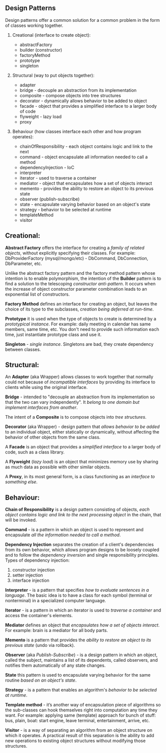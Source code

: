 Design Patterns
-

Design patterns offer a common solution for a common problem in the form of classes working together.

1. Creational (interface to create object):
    * abstractFactory
    * builder (constructor)
    * factoryMethod
    * prototype
    * singleton

2. Structural (way to put objects together):
    * adapter
    * bridge - decouple an abstraction from its implementation
    * composite - compose objects into tree structures
    * decorator - dynamically allows behavior to be added to object
    * facade - object that provides a simplified interface to a larger body of code
    * flyweight - lazy load
    * proxy

3. Behaviour (how classes interface each other and how program operates):
    * chainOfResponsibility - each object contains logic and link to the next
    * command - object encapsulate all information needed to call a method
    * dependencyInjection - IoC
    * interpreter
    * iterator - used to traverse a container
    * mediator - object that encapsulates how a set of objects interact
    * memento - provides the ability to restore an object to its previous state
    * observer (publish-subscribe)
    * state - encapsulate varying behavior based on an object's state
    * strategy - behavior to be selected at runtime
    * templateMethod
    * visitor

## Creational:

**Abstract Factory** offers the interface for creating a *family of related objects*,
without explicitly specifying their classes.
For example: DbProviderFactory (mysql/mongo/etc) - DbCommand, DbConnection, DbParameter, etc.

Unlike the abstract factory pattern and the factory method pattern
whose intention is to enable polymorphism,
the intention of the **Builder** pattern is to find a solution to the telescoping *constructor anti-pattern*.
It occurs when the increase of object constructor parameter combination
leads to an exponential list of constructors.

**Factory Method** defines an interface for creating an object,
but leaves the choice of its type to the subclasses,
*creation being deferred at run-time*.

**Prototype** it is used when the type of objects
to create is determined by a *prototypical instance*.
For example: daily meeting in calendar has same members, same time, etc.
You don't need to provide such information each time,
just instantiate prototype class and use it.

**Singleton** - *single instance*.
Singletons are bad, they create dependency between classes.

## Structural:

An **Adapter** (aka Wrapper) allows classes to work together
that normally could not because of *incompatible interfaces*
by providing its interface to clients while using the original interface.

**Bridge** - intended to "decouple an abstraction from its implementation
so that the two can vary independently".
It *belong to one domain but implement interfaces from another*.

The intent of a **Composite** is to compose objects into *tree structures*.

**Decorator** (aka Wrapper) - design pattern that *allows behavior to be added*
to an individual object, either statically or dynamically,
without affecting the behavior of other objects from the same class.

A **Facade** is an object that provides a *simplified interface*
to a larger body of code, such as a class library.

A **Flyweight** (*lazy load*) is an object that minimizes memory use
by sharing as much data as possible with other similar objects.

A **Proxy**, in its most general form,
is a class functioning as an *interface to something else*.

## Behaviour:

**Chain of Responsibility** is a design pattern consisting of objects,
*each object contains logic and link to the next processing object* in the chain,
that will be invoked.
 
**Command** - is a pattern in which an object is used to represent and encapsulate
*all the information needed to call a method*.

**Dependency Injection** separates the creation of a client's dependencies
from its own behavior, which allows program designs to be loosely coupled
and to follow the *dependency inversion* and single responsibility principles.
Types of dependency injection:
1) constructor injection
2) setter injection
3) interface injection

**Interpreter** - is a pattern that specifies *how to evaluate sentences
in a language*. The basic idea is to have a class
for each symbol (terminal or nonterminal) in a specialized computer language.

**Iterator** - is a pattern in which an iterator is used
to *traverse a container* and access the container's elements.

**Mediator** defines an object that *encapsulates how a set of objects interact*.
For example: brain is a mediator for all body parts.

**Memento** is a pattern that provides the *ability to restore an object
to its previous state* (undo via rollback).

**Observer** (aka *Publish-Subscribe*) - is a design pattern
in which an object, called the subject,
maintains a list of its dependents, called observers,
and notifies them automatically of any state changes.

**State** this pattern is used to encapsulate varying behavior
for the same routine *based on an object's state*.

**Strategy** - is a pattern that enables an algorithm's *behavior
to be selected at runtime*.

**Template method** - it’s another way of encapsulation piece of algorithms
so the sub-classes can hook themselves right into computation
any time they want.
For example: applying same (template) approach for bunch of stuff:
bus, plain, boat: start engine, leave terminal, entertainment, arrive, etc.

**Visitor** - is a way of separating an algorithm from an object structure
on which it operates. A practical result of this separation
is the ability to add new operations to existing object structures
without modifying those structures.
